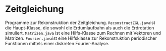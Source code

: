 # Zeitgleichung
Programme zur Rekonstruktion der Zeitgleichung. `ReconstructZGL.java`ist die Haupt-Klasse, die sowohl die Erdumlaufbahn als auch die Erdrotation simuliert. `Matrizen.java` ist eine Hilfs-Klasse zum Rechnen mit Vektoren und Matrizen. `Fourier.java`ist eine Hilfsklasse zur Rekonstruktion periodischer Funktionen mittels einer diskreten Fourier-Analyse.
